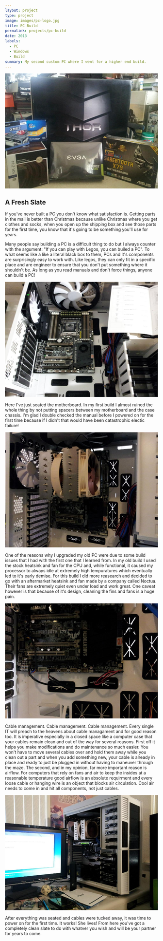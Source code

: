 ```yaml
---
layout: project
type: project
image: images/pc-logo.jpg
title: PC Build
permalink: projects/pc-build
date: 2013
labels:
  - PC
  - Windows
  - Build
summary: My second custom PC where I went for a higher end build. 
---
```


<div>
  <img class="ui image" src="../images/pc-1.jpg">
</div>

## A Fresh Slate

If you've never built a PC you don't know what satisfaction is. Getting parts in the mail is better than Christmas because unlike Christmas where you get clothes and socks, when you open up the shipping box and see those parts for the first time, you know that it's going to be something you'll use for years. 

Many people say building a PC is a difficult thing to do but I always counter with the argument: "If you can play with Legos, you can builed a PC". To what seems like a like a literal black box to them, PCs and it's components are surprisingly easy to work with. Like legos, they can only fit in a specific place and are engineer to ensure that you don't put something where it shouldn't be. As long as you read manuals and don't force things, anyone can build a PC!

<div>
  <img class="ui image" src="../images/pc-2.jpg">
</div>

Here I've just seated the motherboard. In my first build I almost ruined the whole thing by not putting spacers between my motherboard and the case chassis. I'm glad I double checked the manual before I powered on for the first time because if I didn't that would have been catastrophic electic failure! 

<div>
  <img class="ui image" src="../images/pc-3.jpg">
</div>

One of the reasons why I upgraded my old PC were due to some build issues that I had with the first one that I learned from. In my old build I used the stock heatsink and fan for the CPU and, while functional, it caused my processor to always idle at extremely high tempuratures which eventually led to it's early demise. For this build I did more reasearch and decided to go with an aftermarket heatsink and fan made by a company called Noctua. Their fans are extremely quiet even under load and work great. One caveat however is that because of it's design, cleaning the fins and fans is a huge pain.

<div>
  <img class="ui image" src="../images/pc-4.jpg">
</div>

Cable management. Cable management. Cable management. Every single IT will preach to the heavens about cable managament and for good reason too. It is imperative especially in a closed space like a computer case that your cables remain clean and out of the way for several reasons. First off it helps you make modifications and do maintenance so much easier. You won't have to move several cables over and hold them away while you clean out a part and when you add something new, your cable is already in place and ready to just be plugged in without having to maneuver through the maze. The second, and in my opinion, far more important reason is airflow. For computers that rely on fans and air to keep the insides at a reasonable temperature good airflow is an absolute requirment and every loose cable or hanging wire is an object that blocks air circulation. Cool air needs to come in and hit all components, not just cables.

<div>
  <img class="ui image" src="../images/pc-5.jpg">
</div>

After everything was seated and cables were tucked away, it was time to power on for the first time. It works! She lives! From here you've got a completely clean slate to do with whatver you wish and will be your partner for years to come.
